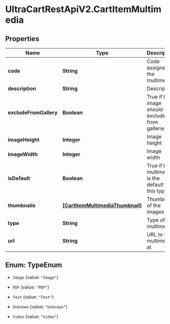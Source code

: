# UltraCartRestApiV2.CartItemMultimedia

## Properties
Name | Type | Description | Notes
------------ | ------------- | ------------- | -------------
**code** | **String** | Code assigned to the multimedia | [optional] 
**description** | **String** | Description | [optional] 
**excludeFromGallery** | **Boolean** | True if the image should be excluded from galleries | [optional] 
**imageHeight** | **Integer** | Image height | [optional] 
**imageWidth** | **Integer** | Image width | [optional] 
**isDefault** | **Boolean** | True if the multimedia is the default for this type | [optional] 
**thumbnails** | [**[CartItemMultimediaThumbnail]**](CartItemMultimediaThumbnail.md) | Thumbnails of the images | [optional] 
**type** | **String** | Type of multimedia | [optional] 
**url** | **String** | URL to view multimedia at | [optional] 


<a name="TypeEnum"></a>
## Enum: TypeEnum


* `Image` (value: `"Image"`)

* `PDF` (value: `"PDF"`)

* `Text` (value: `"Text"`)

* `Unknown` (value: `"Unknown"`)

* `Video` (value: `"Video"`)




